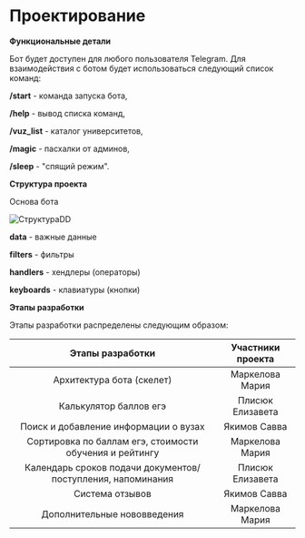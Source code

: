 # Проектирование

**Функциональные детали**

Бот будет доступен для любого пользователя Telegram. Для взаимодействия с ботом будет использоваться следующий список команд:

**/start** - команда запуска бота, 

**/help** - вывод списка команд,

**/vuz_list** - каталог университетов,

**/magic** - пасхалки от админов,

**/sleep** - "спящий режим".

**Структура проекта**

Основа бота

![СтруктураDD](https://gitlab.com/m_mrkl/hack_abiturient/raw/master/structure01.jpeg)

**data** - важные данные

**filters** - фильтры

**handlers** - хендлеры (операторы)

**keyboards** - клавиатуры (кнопки)

**Этапы разработки**

Этапы разработки распределены следующим образом:

|    Этапы разработки    |   Участники проекта    |
| :--------------------: | :--------------------: |
| Архитектура бота (скелет) | Маркелова Мария |
| Калькулятор баллов егэ | Плисюк Елизавета |
| Поиск и добавление информации о вузах | Якимов Савва |
| Сортировка по баллам егэ, стоимости обучения и рейтингу | Маркелова Мария |
| Календарь сроков подачи документов/поступления, напоминания | Плисюк Елизавета |
| Система отзывов | Якимов Савва |
| Дополнительные нововведения | Маркелова Мария |

